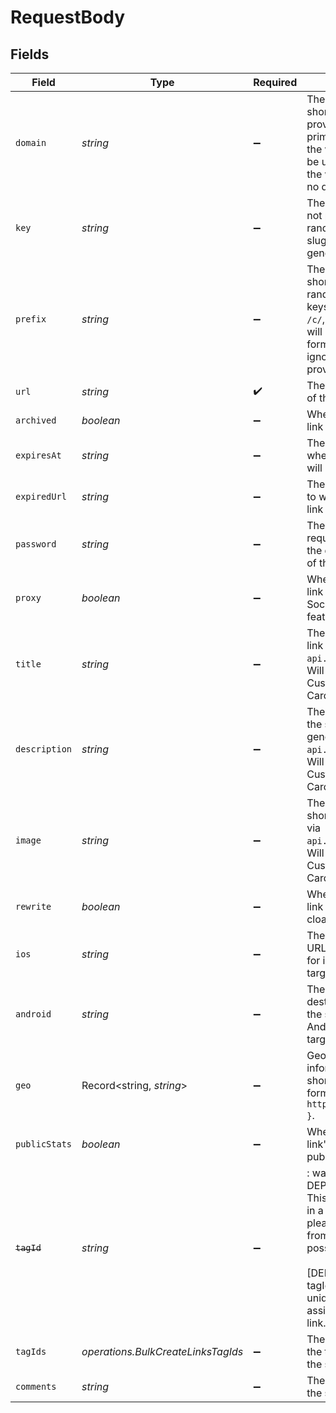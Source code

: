 # RequestBody


## Fields

| Field                                                                                                                                                                                                            | Type                                                                                                                                                                                                             | Required                                                                                                                                                                                                         | Description                                                                                                                                                                                                      |
| ---------------------------------------------------------------------------------------------------------------------------------------------------------------------------------------------------------------- | ---------------------------------------------------------------------------------------------------------------------------------------------------------------------------------------------------------------- | ---------------------------------------------------------------------------------------------------------------------------------------------------------------------------------------------------------------- | ---------------------------------------------------------------------------------------------------------------------------------------------------------------------------------------------------------------- |
| `domain`                                                                                                                                                                                                         | *string*                                                                                                                                                                                                         | :heavy_minus_sign:                                                                                                                                                                                               | The domain of the short link. If not provided, the primary domain for the workspace will be used (or `dub.sh` if the workspace has no domains).                                                                  |
| `key`                                                                                                                                                                                                            | *string*                                                                                                                                                                                                         | :heavy_minus_sign:                                                                                                                                                                                               | The short link slug. If not provided, a random 7-character slug will be generated.                                                                                                                               |
| `prefix`                                                                                                                                                                                                         | *string*                                                                                                                                                                                                         | :heavy_minus_sign:                                                                                                                                                                                               | The prefix of the short link slug for randomly-generated keys (e.g. if prefix is `/c/`, generated keys will be in the `/c/:key` format). Will be ignored if `key` is provided.                                   |
| `url`                                                                                                                                                                                                            | *string*                                                                                                                                                                                                         | :heavy_check_mark:                                                                                                                                                                                               | The destination URL of the short link.                                                                                                                                                                           |
| `archived`                                                                                                                                                                                                       | *boolean*                                                                                                                                                                                                        | :heavy_minus_sign:                                                                                                                                                                                               | Whether the short link is archived.                                                                                                                                                                              |
| `expiresAt`                                                                                                                                                                                                      | *string*                                                                                                                                                                                                         | :heavy_minus_sign:                                                                                                                                                                                               | The date and time when the short link will expire at.                                                                                                                                                            |
| `expiredUrl`                                                                                                                                                                                                     | *string*                                                                                                                                                                                                         | :heavy_minus_sign:                                                                                                                                                                                               | The URL to redirect to when the short link has expired.                                                                                                                                                          |
| `password`                                                                                                                                                                                                       | *string*                                                                                                                                                                                                         | :heavy_minus_sign:                                                                                                                                                                                               | The password required to access the destination URL of the short link.                                                                                                                                           |
| `proxy`                                                                                                                                                                                                          | *boolean*                                                                                                                                                                                                        | :heavy_minus_sign:                                                                                                                                                                                               | Whether the short link uses Custom Social Media Cards feature.                                                                                                                                                   |
| `title`                                                                                                                                                                                                          | *string*                                                                                                                                                                                                         | :heavy_minus_sign:                                                                                                                                                                                               | The title of the short link generated via `api.dub.co/metatags`. Will be used for Custom Social Media Cards if `proxy` is true.                                                                                  |
| `description`                                                                                                                                                                                                    | *string*                                                                                                                                                                                                         | :heavy_minus_sign:                                                                                                                                                                                               | The description of the short link generated via `api.dub.co/metatags`. Will be used for Custom Social Media Cards if `proxy` is true.                                                                            |
| `image`                                                                                                                                                                                                          | *string*                                                                                                                                                                                                         | :heavy_minus_sign:                                                                                                                                                                                               | The image of the short link generated via `api.dub.co/metatags`. Will be used for Custom Social Media Cards if `proxy` is true.                                                                                  |
| `rewrite`                                                                                                                                                                                                        | *boolean*                                                                                                                                                                                                        | :heavy_minus_sign:                                                                                                                                                                                               | Whether the short link uses link cloaking.                                                                                                                                                                       |
| `ios`                                                                                                                                                                                                            | *string*                                                                                                                                                                                                         | :heavy_minus_sign:                                                                                                                                                                                               | The iOS destination URL for the short link for iOS device targeting.                                                                                                                                             |
| `android`                                                                                                                                                                                                        | *string*                                                                                                                                                                                                         | :heavy_minus_sign:                                                                                                                                                                                               | The Android destination URL for the short link for Android device targeting.                                                                                                                                     |
| `geo`                                                                                                                                                                                                            | Record<string, *string*>                                                                                                                                                                                         | :heavy_minus_sign:                                                                                                                                                                                               | Geo targeting information for the short link in JSON format `{[COUNTRY]: https://example.com }`.                                                                                                                 |
| `publicStats`                                                                                                                                                                                                    | *boolean*                                                                                                                                                                                                        | :heavy_minus_sign:                                                                                                                                                                                               | Whether the short link's stats are publicly accessible.                                                                                                                                                          |
| ~~`tagId`~~                                                                                                                                                                                                      | *string*                                                                                                                                                                                                         | :heavy_minus_sign:                                                                                                                                                                                               | : warning: ** DEPRECATED **: This will be removed in a future release, please migrate away from it as soon as possible.<br/><br/>[DEPRECATED] (use tagIds instead): The unique ID of the tag assigned to the short link. |
| `tagIds`                                                                                                                                                                                                         | *operations.BulkCreateLinksTagIds*                                                                                                                                                                               | :heavy_minus_sign:                                                                                                                                                                                               | The unique IDs of the tags assigned to the short link.                                                                                                                                                           |
| `comments`                                                                                                                                                                                                       | *string*                                                                                                                                                                                                         | :heavy_minus_sign:                                                                                                                                                                                               | The comments for the short link.                                                                                                                                                                                 |